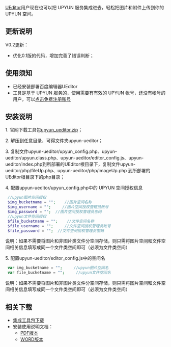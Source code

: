 [UEditor](http://ueditor.baidu.com/website/)用户现在也可以把 UPYUN 服务集成进去，轻松把图片和附件上传到你的 UPYUN 空间。

## 更新说明

V0.2更新：

* 优化0.1版的代码，增加完善了错误判断；

## 使用须知

* 已经安装部署百度编辑器UEditor
* 工具是基于 UPYUN 服务的，使用需要有有效的 UPYUN 帐号，还没有帐号的用户，可以[点击免费注册账号](https://www.upyun.com/cp/#/register/)


## 安装说明

1\. 官网下载工具包[upyun_ueditor.zip](http://our80.b0.upaiyun.com/wiki_download/upyun_ueditor.zip)；

2\. 解压到任意目录，可得文件夹upyun-ueditor；

3\.  复制文件upyun-ueditor/upyun_config.php、upyun-ueditor/upyun.class.php、upyun-ueditor/editor_config.js、upyun-ueditor/index.php到所部署的UEditor根目录下，复制文件upyun-ueditor/php/fileUp.php、upyun-ueditor/php/imageUp.php 到所部署的UEditor根目录下的php目录；

4\.  配置upyun-ueditor/upyun_config.php中的 UPYUN 空间授权信息

```php
 //upyun图片空间授权
 $img_bucketname = "";    //图片空间名称
 $img_username = "";     //图片空间授权管理员帐号
 $img_password = "";  //图片空间授权管理员密码
 //upyun文件空间授权
 $file_bucketname = "";    //文件空间名称
 $file_username = "";     //文件空间授权管理员帐号
 $file_password = "";  //文件空间授权管理员密码
```
说明：如果不需要将图片和非图片类文件分空间存储，则只需将图片空间和文件空间相关信息填写成同一个文件类空间即可（必须为文件类空间）

5\.  配置upyun-ueditor/editor_config.js中的空间名

```php
 var img_bucketname = "";     //upyun图片空间名
 var file_bucketname = "";     //upyun文件空间名
```

说明：如果不需要将图片和非图片类文件分空间存储，则只需将图片空间和文件空间相关信息填写成同一个文件类空间即可（必须为文件类空间）


## 相关下载

* [集成工具包下载](http://our80.b0.upaiyun.com/wiki_download/upyun_ueditor.zip)
* 安装使用说明文档：
    * [PDF版本](http://our80.b0.upaiyun.com/wiki_download/upyun_ueditor__readme_v0.2.pdf)
    * [WORD版本](http://our80.b0.upaiyun.com/wiki_download/upyun_ueditor__readme_v0.2.docx)
